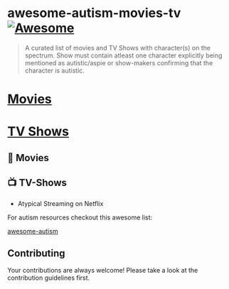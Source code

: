 # awesome-autism-movies-tv    [![Awesome](https://awesome.re/badge-flat.svg)](https://awesome.re)

> A curated list of movies and TV Shows with character(s) on the spectrum. Show must contain atleast one character explicitly being mentioned as autistic/aspie or show-makers confirming that the character is autistic.

# [Movies](#movies)
# [TV Shows](#tv-shows) 

## :movie_camera: Movies

## :tv: TV-Shows

- Atypical Streaming on Netflix

For autism resources checkout this awesome list:

[awesome-autism](https://github.com/aspergirl-git/awesome-autism)

## Contributing
Your contributions are always welcome! Please take a look at the contribution guidelines first.
